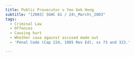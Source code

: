 ```yaml
---
title: Public Prosecutor v Yeo Gek Hong
subtitle: "[2003] SGHC 61 / 24\_March\_2003"
tags:
  - Criminal Law
  - Offences
  - Causing hurt
  - Whether case against accused made out
  - 'Penal Code (Cap 224, 1985 Rev Ed), ss 73 and 323.'

---
```


